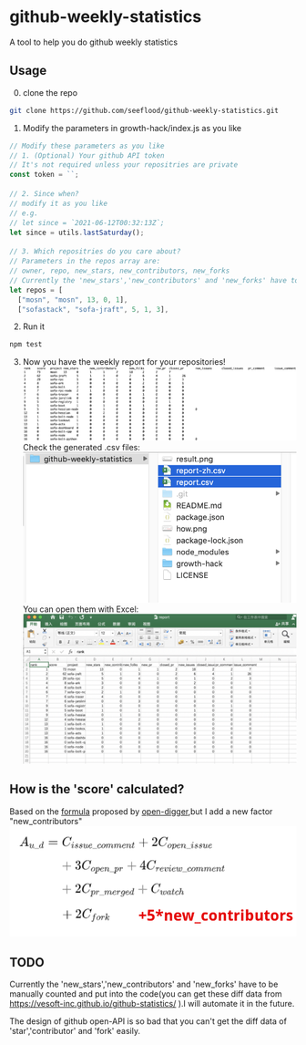 # github-weekly-statistics

A tool to help you do github weekly statistics

## Usage

0. clone the repo
```bash
git clone https://github.com/seeflood/github-weekly-statistics.git
```

1. Modify the parameters in growth-hack/index.js as you like

```javascript
// Modify these parameters as you like
// 1. (Optional) Your github API token
// It's not required unless your repositries are private
const token = ``;

// 2. Since when?
// modify it as you like
// e.g.
// let since = `2021-06-12T00:32:13Z`;
let since = utils.lastSaturday();

// 3. Which repositries do you care about?
// Parameters in the repos array are:
// owner, repo, new_stars, new_contributors, new_forks
// Currently the 'new_stars','new_contributors' and 'new_forks' have to be manually counted and put into the code.
let repos = [
  ["mosn", "mosn", 13, 0, 1],
  ["sofastack", "sofa-jraft", 5, 1, 3],
```

2. Run it

```bash
npm test
```

3. Now you have the weekly report for your repositories!
![result](result.png)
Check the generated .csv files:
![csv](csv.png)
You can open them with Excel:
![excel](excel.png)

## How is the 'score' calculated?

Based on the [formula](http://oss.x-lab.info/github-insight-report-2020.pdf) proposed by [open-digger](https://github.com/X-lab2017/open-digger),but I add a new factor "new_contributors"
![how.png](how.png)

## TODO

Currently the 'new_stars','new_contributors' and 'new_forks' have to be manually counted and put into the code(you can get these diff data from https://vesoft-inc.github.io/github-statistics/ ).I will automate it in the future.

The design of github open-API is so bad that you can't get the diff data of 'star','contributor' and 'fork' easily.
